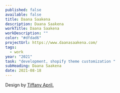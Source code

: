 ```yaml
---
published: false
available: false
title: Daana Saakena
description: Daana Saakena
workTitle: Daana Saakena
workDescription: ""
color: "#dfdad6"
projectUrl: https://www.daanasaakena.com/
tags:
  - work
year: "2021"
task: "development, shopify theme customization "
subHeading: Daana Saakena
date: 2021-08-18
---
```

Design by [Tiffany April.](tiffanyapril.co)